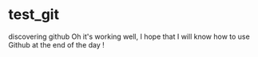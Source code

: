 # test_git
discovering github
Oh it's working well, I hope that I will know how to use Github at the end of the day !
